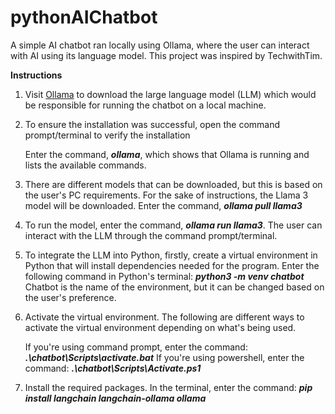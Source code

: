 # pythonAIChatbot
A simple AI chatbot ran locally using Ollama, where the user can interact with AI using its language model. This project was inspired by TechwithTim. 

**Instructions**
1. Visit [Ollama](https://ollama.com/) to download the large language model (LLM) which would be responsible for running the chatbot on a local machine.
2. To ensure the installation was successful, open the command prompt/terminal to verify the installation
   
   Enter the command, ***ollama***, which shows that Ollama is running and lists the available commands.
   
3. There are different models that can be downloaded, but this is based on the user's PC requirements. For the sake of instructions, the Llama 3 model will be downloaded.
   Enter the command, ***ollama pull llama3***
4. To run the model, enter the command, ***ollama run llama3***. The user can interact with the LLM through the command prompt/terminal.
   
6. To integrate the LLM into Python, firstly, create a virtual environment in Python that will install dependencies needed for the program.
   Enter the following command in Python's terminal: ***python3 -m venv chatbot*** Chatbot is the name of the environment, but it can be changed based on the user's preference.
   
7. Activate the virtual environment.
   The following are different ways to activate the virtual environment depending on what's being used.
   
   If you're using command prompt, enter the command: ***.\chatbot\Scripts\activate.bat***
   If you're using powershell, enter the command: ***.\chatbot\Scripts\Activate.ps1***
   
8. Install the required packages.
   In the terminal, enter the command: ***pip install langchain langchain-ollama ollama***
